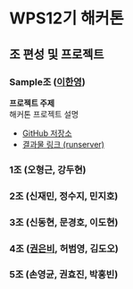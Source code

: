 # WPS12기 해커톤

## 조 편성 및 프로젝트

### Sample조 ([이한영](https://github.com/leehanyeong))

**프로젝트 주제**  
해커톤 프로젝트 설명

- [GitHub 저장소](https://github.com/WPS-12th-Hackathon/Info)
- [결과물 링크 (runserver)](http://172.16.1.116:8000)

### 1조 (오형근, 강두현)

### 2조 (신재민, 정수지, 민지호)

### 3조 (신동현, 문경호, 이도현)

### 4조 ([권은비](https://github.com/eunbiviakwon), 허범영, 김도오)

### 5조 (손영균, 권효진, 박홍빈)

